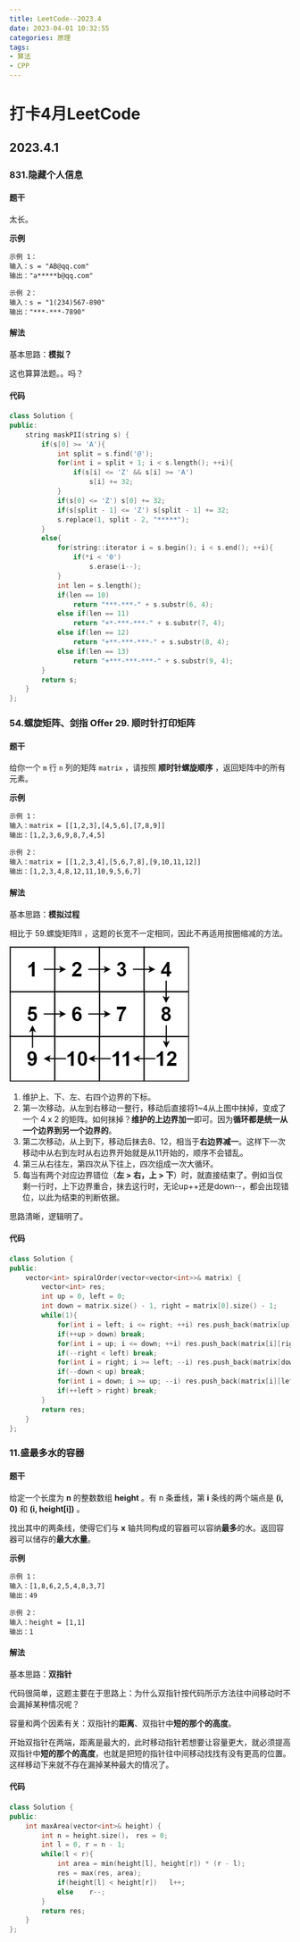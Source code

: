 ```yaml
---
title: LeetCode--2023.4
date: 2023-04-01 10:32:55
categories: 原理
tags: 
- 算法
- CPP
---
```


# 打卡4月LeetCode

## 2023.4.1

### 831.隐藏个人信息

#### 题干

太长。

**示例**

```
示例 1：
输入：s = "AB@qq.com"
输出："a*****b@qq.com"
```

```
示例 2：
输入：s = "1(234)567-890"
输出："***-***-7890"
```

#### 解法

基本思路：**模拟？**

这也算算法题。。吗？

#### 代码

```cpp
class Solution {
public:
    string maskPII(string s) {
        if(s[0] >= 'A'){
            int split = s.find('@');
            for(int i = split + 1; i < s.length(); ++i){
                if(s[i] <= 'Z' && s[i] >= 'A')
                    s[i] += 32;
            }
            if(s[0] <= 'Z') s[0] += 32;
            if(s[split - 1] <= 'Z') s[split - 1] += 32;
            s.replace(1, split - 2, "*****");
        }
        else{
            for(string::iterator i = s.begin(); i < s.end(); ++i){
                if(*i < '0')
                    s.erase(i--);
            }
            int len = s.length();
            if(len == 10)
                return "***-***-" + s.substr(6, 4);
            else if(len == 11)
                return "+*-***-***-" + s.substr(7, 4);
            else if(len == 12)
                return "+**-***-***-" + s.substr(8, 4);
            else if(len == 13)
                return "+***-***-***-" + s.substr(9, 4);
        }
        return s;
    }
};
```



### 54.螺旋矩阵、剑指 Offer 29. 顺时针打印矩阵

#### 题干

给你一个 `m` 行 `n` 列的矩阵 `matrix` ，请按照 **顺时针螺旋顺序** ，返回矩阵中的所有元素。

**示例**

```
示例 1：
输入：matrix = [[1,2,3],[4,5,6],[7,8,9]]
输出：[1,2,3,6,9,8,7,4,5]
```

```
示例 2：
输入：matrix = [[1,2,3,4],[5,6,7,8],[9,10,11,12]]
输出：[1,2,3,4,8,12,11,10,9,5,6,7]
```

#### 解法

基本思路：**模拟过程**

相比于 59.螺旋矩阵Ⅱ ，这题的长宽不一定相同，因此不再适用按圈缩减的方法。

![img](LeetCode--2023.4/spiral.jpg)

1. 维护上、下、左、右四个边界的下标。
2. 第一次移动，从左到右移动一整行，移动后直接将1~4从上图中抹掉，变成了一个 4 x 2 的矩阵。如何抹掉？**维护的上边界加一**即可。因为**循环都是统一从一个边界到另一个边界的**。
3. 第二次移动，从上到下，移动后抹去8、12，相当于**右边界减一**。这样下一次移动中从右到左时从右边界开始就是从11开始的，顺序不会错乱。
4. 第三从右往左，第四次从下往上，四次组成一次大循环。
5. 每当有两个对应边界错位（**左 > 右，上 > 下**）时，就直接结束了。例如当仅剩一行时，上下边界重合，抹去这行时，无论up++还是down--，都会出现错位，以此为结束的判断依据。

思路清晰，逻辑明了。

#### 代码

```cpp
class Solution {
public:
    vector<int> spiralOrder(vector<vector<int>>& matrix) {
        vector<int> res;
        int up = 0, left = 0;
        int down = matrix.size() - 1, right = matrix[0].size() - 1;
        while(1){
            for(int i = left; i <= right; ++i) res.push_back(matrix[up][i]);
            if(++up > down) break;
            for(int i = up; i <= down; ++i) res.push_back(matrix[i][right]);
            if(--right < left) break;
            for(int i = right; i >= left; --i) res.push_back(matrix[down][i]);
            if(--down < up) break;
            for(int i = down; i >= up; --i) res.push_back(matrix[i][left]);
            if(++left > right) break;
        }
        return res;
    }
};
```



### 11.盛最多水的容器

#### 题干

给定一个长度为 **n** 的整数数组 **height** 。有 n 条垂线，第 **i** 条线的两个端点是 **(i, 0)** 和 **(i, height[i])** 。

找出其中的两条线，使得它们与 **x** 轴共同构成的容器可以容纳**最多**的水。返回容器可以储存的**最大水量**。

**示例**

```
示例 1：
输入：[1,8,6,2,5,4,8,3,7]
输出：49 
```

```
示例 2：
输入：height = [1,1]
输出：1
```

#### 解法

基本思路：**双指针**

代码很简单，这题主要在于思路上：为什么双指针按代码所示方法往中间移动时不会漏掉某种情况呢？

容量和两个因素有关：双指针的**距离**、双指针中**短的那个的高度**。

开始双指针在两端，距离是最大的，此时移动指针若想要让容量更大，就必须提高双指针中**短的那个的高度**，也就是把短的指针往中间移动找找有没有更高的位置。这样移动下来就不存在漏掉某种最大的情况了。

#### 代码

```cpp
class Solution {
public:
    int maxArea(vector<int>& height) {
        int n = height.size()， res = 0;
        int l = 0, r = n - 1;
        while(l < r){
            int area = min(height[l], height[r]) * (r - l);
            res = max(res, area);
            if(height[l] < height[r])	l++;
            else	r--;
        }
        return res;
    }
};
```




